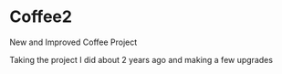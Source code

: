 # Coffee2
New and Improved Coffee Project

Taking the project I did about 2 years ago and making a few upgrades
